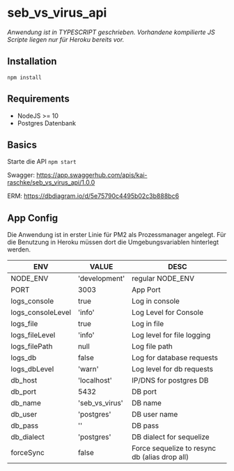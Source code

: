 
# seb_vs_virus_api

*Anwendung ist in TYPESCRIPT geschrieben.
Vorhandene kompilierte JS Scripte liegen nur für Heroku bereits vor.*

## Installation

```
npm install
```
## Requirements

- NodeJS >= 10
- Postgres Datenbank

## Basics

Starte die API
 ``` npm start ```
 
Swagger: https://app.swaggerhub.com/apis/kai-raschke/seb_vs_virus_api/1.0.0

ERM: https://dbdiagram.io/d/5e75790c4495b02c3b888bc6

## App Config

Die Anwendung ist in erster Linie für PM2 als Prozessmanager angelegt.
Für die Benutzung in Heroku müssen dort die Umgebungsvariablen hinterlegt werden.

| ENV | VALUE | DESC |
|--|--| -- |
| NODE_ENV | 'development' | regular NODE_ENV |
| PORT | 3003 | App Port |
| logs_console | true | Log in console |
| logs_consoleLevel | 'info' | Log Level for Console |
| logs_file | true | Log in file |
| logs_fileLevel | 'info' | Log level for file logging |
| logs_filePath | null | Log file path |
| logs_db | false | Log for database requests |
| logs_dbLevel | 'warn' | Log level for db requests |
| db_host | 'localhost' | IP/DNS for postgres DB |
| db_port | 5432 | DB port |
| db_name | 'seb_vs_virus' | DB name
| db_user | 'postgres' | DB user name
| db_pass | '' | DB pass |
| db_dialect| 'postgres' | DB dialect for sequelize
| forceSync | false | Force sequelize to resync db (alias drop all) |

